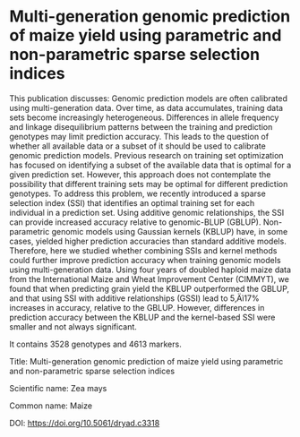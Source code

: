 # Multi-generation genomic prediction of maize yield using parametric and non-parametric sparse selection indices

This publication discusses: Genomic prediction models are often calibrated using multi-generation data. Over time, as data accumulates, training data sets become increasingly heterogeneous. Differences in allele frequency and linkage disequilibrium patterns between the training and prediction genotypes may limit prediction accuracy. This leads to the question of whether all available data or a subset of it should be used to calibrate genomic prediction models. Previous research on training set optimization has focused on identifying a subset of the available data that is optimal for a given prediction set. However, this approach does not contemplate the possibility that different training sets may be optimal for different prediction genotypes. To address this problem, we recently introduced a sparse selection index (SSI) that identifies an optimal training set for each individual in a prediction set. Using additive genomic relationships, the SSI can provide increased accuracy relative to genomic-BLUP (GBLUP). Non-parametric genomic models using Gaussian kernels (KBLUP) have, in some cases, yielded higher prediction accuracies than standard additive models. Therefore, here we studied whether combining SSIs and kernel methods could further improve prediction accuracy when training genomic models using multi-generation data. Using four years of doubled haploid maize data from the International Maize and Wheat Improvement Center (CIMMYT), we found that when predicting grain yield the KBLUP outperformed the GBLUP, and that using SSI with additive relationships (GSSI) lead to 5‚Äì17% increases in accuracy, relative to the GBLUP. However, differences in prediction accuracy between the KBLUP and the kernel-based SSI were smaller and not always significant.

It contains 3528 genotypes and 4613 markers.

Title: Multi-generation genomic prediction of maize yield using parametric and non-parametric sparse selection indices

Scientific name: Zea mays

Common name: Maize

DOI: https://doi.org/10.5061/dryad.c3318


